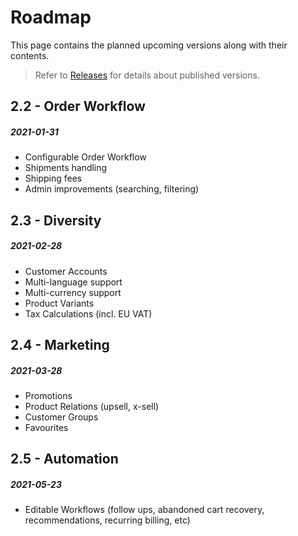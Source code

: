 # Roadmap

This page contains the planned upcoming versions along with their contents.

> Refer to [Releases](releases.md) for details about published versions.

## 2.2 - Order Workflow
##### 2021-01-31

- Configurable Order Workflow
- Shipments handling
- Shipping fees
- Admin improvements (searching, filtering)

## 2.3 - Diversity
##### 2021-02-28

- Customer Accounts
- Multi-language support
- Multi-currency support
- Product Variants
- Tax Calculations (incl. EU VAT)

## 2.4 - Marketing
##### 2021-03-28

- Promotions
- Product Relations (upsell, x-sell)
- Customer Groups
- Favourites

## 2.5 - Automation
##### 2021-05-23

- Editable Workflows (follow ups, abandoned cart recovery,
  recommendations, recurring billing, etc)
